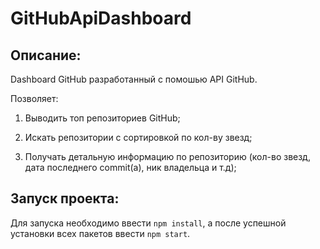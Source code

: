 # GitHubApiDashboard

## Описание:
Dashboard GitHub разработанный с помошью API GitHub. 

Позволяет:

1) Выводить топ репозиториев GitHub;

2) Искать репозитории с сортировкой по кол-ву звезд;

3) Получать детальную информацию по репозиторию (кол-во звезд, дата последнего commit(а), ник владельца и т.д);

## Запуск проекта:

Для запуска необходимо ввести `npm install`, а после успешной установки всех пакетов ввести `npm start`.
